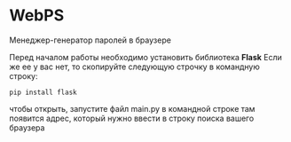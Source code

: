 # WebPS
Менеджер-генератор паролей в браузере

Перед началом работы необходимо установить библиотека **Flask**
Если же ее у вас нет, то скопируйте следующую строчку в командную строку:
```
pip install flask
```

чтобы открыть, запустите файл main.py в командной строке
там появится адрес, который нужно ввести в строку поиска вашего браузера

